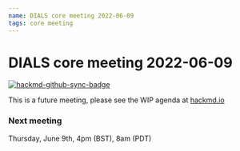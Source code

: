 ```yaml
---
name: DIALS core meeting 2022-06-09
tags: core meeting
---
```


# DIALS core meeting 2022-06-09

[![hackmd-github-sync-badge](https://hackmd.io/PLACEHOLDER_ID/badge)](https://hackmd.io/PLACEHOLDER_ID)

This is a future meeting, please see the WIP agenda at [hackmd.io](https://hackmd.io/PLACEHOLDER_ID)


### Next meeting

Thursday, June 9th, 4pm (BST), 8am (PDT)
